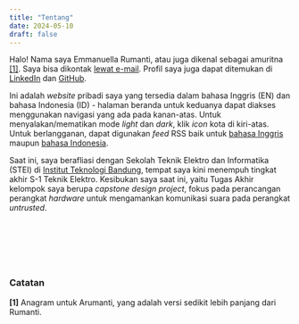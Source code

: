 ```yaml
---
title: "Tentang"
date: 2024-05-10
draft: false
---
```


Halo! Nama saya Emmanuella Rumanti, atau juga dikenal sebagai amuritna [\[1\]](#notes). Saya bisa dikontak [lewat e-mail](mailto:amuritna@gmail.com). Profil saya juga dapat ditemukan di [LinkedIn](https://linkedin.com/in/emmanuella-rumanti/) dan [GitHub](https://github.com/amuritna/).

Ini adalah *website* pribadi saya yang tersedia dalam bahasa Inggris (EN) dan bahasa Indonesia (ID) - halaman beranda untuk keduanya dapat diakses menggunakan navigasi yang ada pada kanan-atas. Untuk menyalakan/mematikan mode *light* dan *dark*, klik *icon* kota di kiri-atas. Untuk berlangganan, dapat digunakan *feed* RSS baik untuk [bahasa Inggris](/index.xml) maupun [bahasa Indonesia](/id/index.xml).

Saat ini, saya berafliasi dengan Sekolah Teknik Elektro dan Informatika (STEI) di [Institut Teknologi Bandung](https://id.wikipedia.org/wiki/Institut_Teknologi_Bandung), tempat saya kini menempuh tingkat akhir S-1 Teknik Elektro. Kesibukan saya saat ini, yaitu Tugas Akhir kelompok saya berupa *capstone design project*, fokus pada perancangan perangkat *hardware* untuk mengamankan komunikasi suara pada perangkat *untrusted*. 

&nbsp;

&nbsp;

&nbsp;

### Catatan

**[1]** Anagram untuk Arumanti, yang adalah versi sedikit lebih panjang dari Rumanti.

&nbsp;
